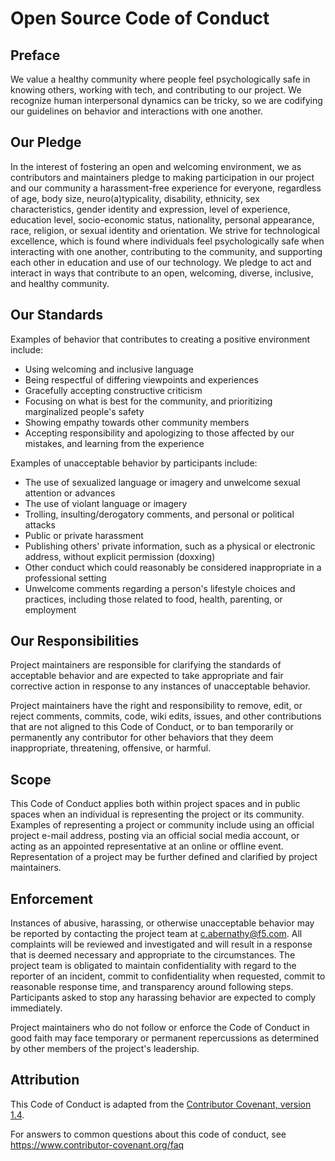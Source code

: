 # Open Source Code of Conduct

## Preface

We value a healthy community where people feel psychologically
safe in knowing others, working with tech, and contributing to our project.
We recognize human interpersonal dynamics can be tricky, so we are codifying
our guidelines on behavior and interactions with one another.

## Our Pledge

In the interest of fostering an open and welcoming environment, we as
contributors and maintainers pledge to making participation in our project
and our community a harassment-free experience for everyone, regardless of
age, body size, neuro(a)typicality, disability, ethnicity, sex characteristics,
gender identity and expression, level of experience, education level,
socio-economic status, nationality, personal appearance, race, religion,
or sexual identity and orientation. We strive for technological excellence,
which is found where individuals feel psychologically safe when interacting
with one another, contributing to the community, and supporting each other
in education and use of our technology. We pledge to act and interact in ways
that contribute to an open, welcoming, diverse, inclusive, and healthy
community.

## Our Standards

Examples of behavior that contributes to creating a positive environment
include:

* Using welcoming and inclusive language
* Being respectful of differing viewpoints and experiences
* Gracefully accepting constructive criticism
* Focusing on what is best for the community, and prioritizing marginalized people's safety
* Showing empathy towards other community members
* Accepting responsibility and apologizing to those affected by our mistakes, and learning from the experience

Examples of unacceptable behavior by participants include:

* The use of sexualized language or imagery and unwelcome sexual attention or
 advances
* The use of violant language or imagery
* Trolling, insulting/derogatory comments, and personal or political attacks
* Public or private harassment
* Publishing others' private information, such as a physical or electronic
 address, without explicit permission (doxxing)
* Other conduct which could reasonably be considered inappropriate in a
 professional setting
* Unwelcome comments regarding a person's lifestyle choices and practices, including those related to food, health, parenting, or employment

## Our Responsibilities

Project maintainers are responsible for clarifying the standards of acceptable
behavior and are expected to take appropriate and fair corrective action in
response to any instances of unacceptable behavior.

Project maintainers have the right and responsibility to remove, edit, or
reject comments, commits, code, wiki edits, issues, and other contributions
that are not aligned to this Code of Conduct, or to ban temporarily or
permanently any contributor for other behaviors that they deem inappropriate,
threatening, offensive, or harmful.

## Scope

This Code of Conduct applies both within project spaces and in public spaces
when an individual is representing the project or its community. Examples of
representing a project or community include using an official project e-mail
address, posting via an official social media account, or acting as an appointed
representative at an online or offline event. Representation of a project may be
further defined and clarified by project maintainers.

## Enforcement

Instances of abusive, harassing, or otherwise unacceptable behavior may be
reported by contacting the project team at <c.abernathy@f5.com>. All
complaints will be reviewed and investigated and will result in a response
that is deemed necessary and appropriate to the circumstances. The project
team is obligated to maintain confidentiality with regard to the reporter
of an incident, commit to confidentiality when requested, commit to
reasonable response time, and transparency around following steps.
Participants asked to stop any harassing behavior are expected to comply
immediately.

Project maintainers who do not follow or enforce the Code of Conduct in good
faith may face temporary or permanent repercussions as determined by other
members of the project's leadership.


## Attribution
This Code of Conduct is adapted from the [Contributor Covenant, version 1.4](https://www.contributor-covenant.org/version/1/4/code-of-conduct.html).

For answers to common questions about this code of conduct,
see https://www.contributor-covenant.org/faq
